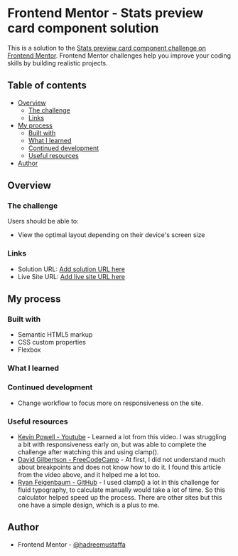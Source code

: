# Frontend Mentor - Stats preview card component solution

This is a solution to the [Stats preview card component challenge on Frontend Mentor](https://www.frontendmentor.io/challenges/stats-preview-card-component-8JqbgoU62). Frontend Mentor challenges help you improve your coding skills by building realistic projects.

## Table of contents

- [Overview](#overview)
  - [The challenge](#the-challenge)
  - [Links](#links)
- [My process](#my-process)
  - [Built with](#built-with)
  - [What I learned](#what-i-learned)
  - [Continued development](#continued-development)
  - [Useful resources](#useful-resources)
- [Author](#author)

## Overview

### The challenge

Users should be able to:

- View the optimal layout depending on their device's screen size

### Links

- Solution URL: [Add solution URL here](https://your-solution-url.com)
- Live Site URL: [Add live site URL here](https://your-live-site-url.com)

## My process

### Built with

- Semantic HTML5 markup
- CSS custom properties
- Flexbox

### What I learned

### Continued development

- Change workflow to focus more on responsiveness on the site.

### Useful resources

- [Kevin Powell - Youtube](https://www.youtube.com/watch?v=VQraviuwbzU) - Learned a lot from this video. I was struggling a bit with responsiveness early on, but was able to complete the challenge after watching this and using clamp().
- [David Gilbertson - FreeCodeCamp](https://www.freecodecamp.org/news/the-100-correct-way-to-do-css-breakpoints-88d6a5ba1862/) - At first, I did not understand much about breakpoints and does not know how to do it. I found this article from the video above, and it helped me a lot too.
- [Ryan Feigenbaum - GitHub](https://royalfig.github.io/fluid-typography-calculator/) - I used clamp() a lot in this challenge for fluid typography, to calculate manually would take a lot of time. So this calculator helped speed up the process. There are other sites but this one have a simple design, which is a plus to me.

## Author

- Frontend Mentor - [@hadreemustaffa](https://www.frontendmentor.io/profile/hadreemustaffa)
